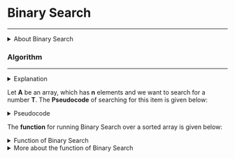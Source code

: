 # Binary Search

***

<details>
  <summary>About Binary Search</summary>
	
In computer science, **Binary Search**, also known as **half-interval search**, **logarithmic search**, or **binary chop**, is a search algorithm that finds the position of a target value within a sorted array.

Binary search compares the target value to the middle element of the array. If they are not equal, the half in which the target cannot lie is eliminated and the search continues on the remaining half, again taking the middle element to compare to the target value, and repeating this until the target value is found. If the search ends with the remaining half being empty, the target is not in the array.

Binary search runs in logarithmic time in the worst case, making **O(log n)** comparisons, where **n** is the number of elements in the array. Binary search is faster than linear search except for small arrays. However, the array must be sorted first to be able to apply binary search. There are specialized data structures designed for fast searching, such as hash tables, that can be searched more efficiently than binary search. However, binary search can be used to solve a wider range of problems, such as finding the next-smallest or next-largest element in the array relative to the target even if it is absent from the array.

There are numerous variations of binary search. In particular, fractional cascading speeds up binary searches for the same value in multiple arrays. Fractional cascading efficiently solves a number of search problems in computational geometry and in numerous other fields. Exponential search extends binary search to unbounded lists. The binary search tree and B-tree data structures are based on binary search.
	
</details>


### Algorithm

***

<details>
  <summary>Explanation</summary>
	
Binary search works on sorted arrays. Binary search begins by comparing an element in the middle of the array with the target value. If the target value matches the element, its position in the array is returned. If the target value is less than the element, the search continues in the lower half of the array. If the target value is greater than the element, the search continues in the upper half of the array. By doing this, the algorithm eliminates the half in which the target value cannot lie in each iteration.
	
</details>



Let **A** be an array, which has **n** elements and we want to search for a number **T**. The **Pseudocode** of searching for this item is given below:

<details>
  <summary>Pseudocode</summary>
	
	function binary_search(A, n, T) is
		L := 0
		R := n − 1
		while L ≤ R do
			m := floor((L + R) / 2)
			if A[m] < T then
				L := m + 1
			else if A[m] > T then
				R := m − 1
			else:
				return m
			return unsuccessful
	
</details>

The **function** for running Binary Search over a sorted array is given below:

<details>
  <summary>Function of Binary Search</summary>
	
```cpp

int BinarySearch ( int DATA[], int LB, int UB, int ITEM )
{
	int BEG = LB, END = UB, MID;
	
	while( BEG <= END ) {
		MID = ( int ) ( BEG + END ) / 2;
		if ( ITEM < DATA[MID] ) {		// ITEM < DATA[MID].	Update END value
			END  = MID - 1;
		}
		else if ( ITEM > DATA[MID] ) {		// ITEM > DATA[MID].	Update BEG value
			BEG = MID + 1;
		}
		else {
			return MID;	// found the item! So returning its index
		}
	}
	return -1;	// there is no such item. So returning an impossible index
}

```
	
</details>


<details>
  <summary>More about the function of Binary Search</summary>
	
In this function - 

```cpp

int DATA[] =   the dataset given to us.
int LB     =   the lower bound of the range we want to search for.
int UB     =   the upper bound of the range we want to search for.
int ITEM   =   the item which we are searching.

```

Suppose, we have a sorted array **DATA[8] = { 10, 20, 20, 20, 30, 30, 40, 50 }**. We would like to search if **40** is present in this array or not. And we want to search in the whole array. In this case, 

```cpp

int LB = 0;
int UB = 7;
int ITEM = 40

```

Then we call the function to get the location of the item. 

```cpp

int index = BinarySearch ( DATA[], LB, UB, ITEM );
if( index == -1 ) std::cout << "Item Not Found" << endl;
else std::cout << "Item Found at Index " << index << endl;

```

```

Output:
Item Found at Index 6

```

If we set `ITEM = 25`, the output will be - `Item Not Found`.
	
</details>






















